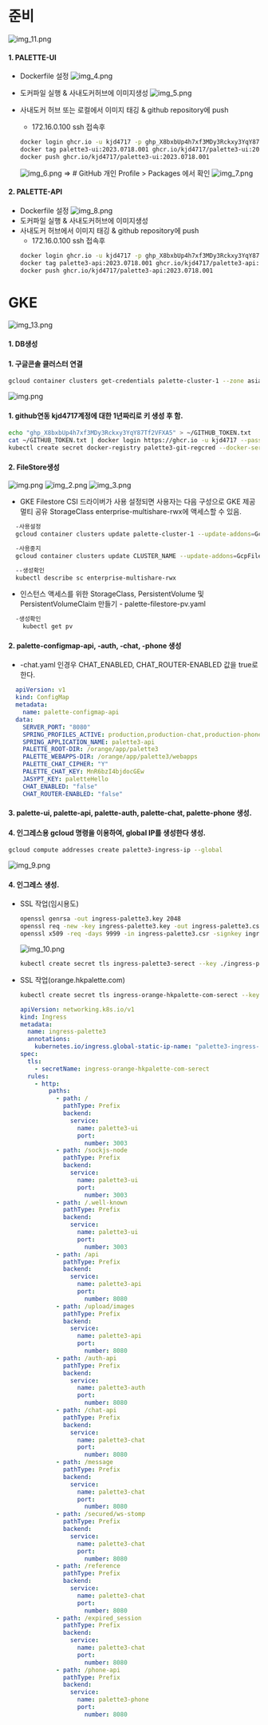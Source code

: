 # 준비
  ![img_11.png](assets/img_11.png)
#### 1. PALETTE-UI

  * Dockerfile 설정
  ![img_4.png](assets/img_4.png)

  * 도커파일 실행 & 사내도커허브에 이미지생성 
  ![img_5.png](assets/img_5.png)

  * 사내도커 허브 또는 로컬에서 이미지 태깅 & github repository에 push
    - 172.16.0.100 ssh 접속후
    ```bash    
    docker login ghcr.io -u kjd4717 -p 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
    docker tag palette3-ui:2023.0718.001 ghcr.io/kjd4717/palette3-ui:2023.0718.001
    docker push ghcr.io/kjd4717/palette3-ui:2023.0718.001
    ```
    ![img_6.png](assets/img_6.png)
    => # GitHub 개인 Profile > Packages 에서 확인
    ![img_7.png](assets/img_7.png)

#### 2. PALETTE-API 
  * Dockerfile 설정
    ![img_8.png](assets/img_8.png)
  * 도커파일 실행 & 사내도커허브에 이미지생성
  * 사내도커 허브에서 이미지 태깅 & github repository에 push
    - 172.16.0.100 ssh 접속후    
    ```bash    
    docker login ghcr.io -u kjd4717 -p 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
    docker tag palette3-api:2023.0718.001 ghcr.io/kjd4717/palette3-api:2023.0718.001
    docker push ghcr.io/kjd4717/palette3-api:2023.0718.001
    ```

  
# GKE
  ![img_13.png](assets/img_13.png)
#### 1. DB생성

#### 1. 구글콘솔 클러스터 연결
  ```bash
  gcloud container clusters get-credentials palette-cluster-1 --zone asia-northeast3-b --project palette-393108
  ```
  ![img.png](assets/img1.png)

#### 1. github연동 kjd4717계정에 대한 1년짜리로 키 생성 후 함. 
  ```bash
  echo "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" > ~/GITHUB_TOKEN.txt 
  cat ~/GITHUB_TOKEN.txt | docker login https://ghcr.io -u kjd4717 --password-stdin    
  kubectl create secret docker-registry palette3-git-regcred --docker-server=ghcr.io --docker-username=kjd4717 --docker-password=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 --docker-email=jongdeog@gmail.com  
  ```  


#### 2. FileStore생성
  ![img.png](assets/img.png)
  ![img_2.png](assets/img_2.png)
  ![img_3.png](assets/img_3.png)

  * GKE Filestore CSI 드라이버가 사용 설정되면 사용자는 다음 구성으로 GKE 제공 멀티 공유 StorageClass enterprise-multishare-rwx에 액세스할 수 있음.
  ```bash
    -사용설정
    gcloud container clusters update palette-cluster-1 --update-addons=GcpFilestoreCsiDriver=ENABLED --location asia-northeast3-b
  
    -사용중지
    gcloud container clusters update CLUSTER_NAME --update-addons=GcpFilestoreCsiDriver=DISABLED --location asia-northeast3-b
  
    --생성확인
    kubectl describe sc enterprise-multishare-rwx
  
  ```
  * 인스턴스 액세스를 위한 StorageClass, PersistentVolume 및 PersistentVolumeClaim 만들기 - palette-filestore-pv.yaml
  ```bash
    -생성확인
      kubectl get pv
  ```

#### 2. palette-configmap-api, -auth, -chat, -phone 생성
  * -chat.yaml 인경우 CHAT_ENABLED, CHAT_ROUTER-ENABLED 값을 true로 한다.
  ```yaml
    apiVersion: v1
    kind: ConfigMap
    metadata:
      name: palette-configmap-api
    data:
      SERVER_PORT: "8080"
      SPRING_PROFILES_ACTIVE: production,production-chat,production-phone
      SPRING_APPLICATION_NAME: palette3-api
      PALETTE_ROOT-DIR: /orange/app/palette3
      PALETTE_WEBAPPS-DIR: /orange/app/palette3/webapps
      PALETTE_CHAT_CIPHER: "Y"
      PALETTE_CHAT_KEY: MnR6bzI4bjdocGEw
      JASYPT_KEY: paletteHello
      CHAT_ENABLED: "false"
      CHAT_ROUTER-ENABLED: "false"
  ```

#### 3. palette-ui, palette-api, palette-auth, palette-chat, palette-phone 생성.

#### 4. 인그레스용 gcloud 명령을 이용하여, global IP를 생성한다 생성.
  ```bash
  gcloud compute addresses create palette3-ingress-ip --global
  ```
![img_9.png](assets/img_9.png)


#### 4. 인그레스 생성. 
  * SSL 작업(임시용도)
    ```bash 
    openssl genrsa -out ingress-palette3.key 2048
    openssl req -new -key ingress-palette3.key -out ingress-palette3.csr
    openssl x509 -req -days 9999 -in ingress-palette3.csr -signkey ingress-palette3.key -out ingress-palette3.crt
    ```
    ![img_10.png](assets/img_10.png)
    
    ```bash
    kubectl create secret tls ingress-palette3-serect --key ./ingress-palette3.key --cert ./ingress-palette3.crt
    ```
* SSL 작업(orange.hkpalette.com)
  ```bash
  kubectl create secret tls ingress-orange-hkpalette-com-serect --key ./ssl/orange.hkpalette.com/private.pem --cert ./ssl/orange.hkpalette.com/cert.pem
  ```  
    ```yaml
    apiVersion: networking.k8s.io/v1
    kind: Ingress
    metadata:
      name: ingress-palette3
      annotations:
        kubernetes.io/ingress.global-static-ip-name: "palette3-ingress-ip"
    spec:
      tls:
        - secretName: ingress-orange-hkpalette-com-serect
      rules:
        - http:
            paths:
              - path: /
                pathType: Prefix
                backend:
                  service:
                    name: palette3-ui
                    port:
                      number: 3003
              - path: /sockjs-node
                pathType: Prefix
                backend:
                  service:
                    name: palette3-ui
                    port:
                      number: 3003
              - path: /.well-known
                pathType: Prefix
                backend:
                  service:
                    name: palette3-ui
                    port:
                      number: 3003
              - path: /api
                pathType: Prefix
                backend:
                  service:
                    name: palette3-api
                    port:
                      number: 8080
              - path: /upload/images
                pathType: Prefix
                backend:
                  service:
                    name: palette3-api
                    port:
                      number: 8080
              - path: /auth-api
                pathType: Prefix
                backend:
                  service:
                    name: palette3-auth
                    port:
                      number: 8080
              - path: /chat-api
                pathType: Prefix
                backend:
                  service:
                    name: palette3-chat
                    port:
                      number: 8080
              - path: /message
                pathType: Prefix
                backend:
                  service:
                    name: palette3-chat
                    port:
                      number: 8080
              - path: /secured/ws-stomp
                pathType: Prefix
                backend:
                  service:
                    name: palette3-chat
                    port:
                      number: 8080
              - path: /reference
                pathType: Prefix
                backend:
                  service:
                    name: palette3-chat
                    port:
                      number: 8080
              - path: /expired_session
                pathType: Prefix
                backend:
                  service:
                    name: palette3-chat
                    port:
                      number: 8080
              - path: /phone-api
                pathType: Prefix
                backend:
                  service:
                    name: palette3-phone
                    port:
                      number: 8080
  
    ```
